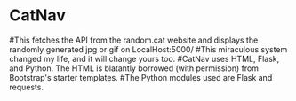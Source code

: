 # CatNav
#This fetches the API from the random.cat website and displays the randomly generated jpg or gif on LocalHost:5000/
#This miraculous system changed my life, and it will change yours too.
#CatNav uses HTML, Flask, and Python. The HTML is blatantly borrowed (with permission) from Bootstrap's starter templates.
#The Python modules used are Flask and requests.
